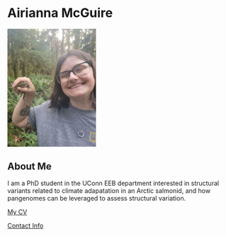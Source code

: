 # Airianna McGuire

<img src="/images/headshot.jpg" width="200" />



## About Me
I am a PhD student in the UConn EEB department interested in structural variants related to climate adapatation in an Arctic salmonid, and how pangenomes can be leveraged to assess structural variation.

[My CV](PDFs/Airianna_McGuire_CV_2024.pdf)

[Contact Info](contact-info.html) 
